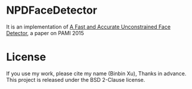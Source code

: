 # NPDFaceDetector
It is an implementation of [A Fast and Accurate Unconstrained
Face Detector](http://www.cbsr.ia.ac.cn/users/scliao/projects/npdface/), a paper on PAMI 2015


# License
If you use my work, please cite my name (Binbin Xu), Thanks in advance.
This project is released under the BSD 2-Clause license.